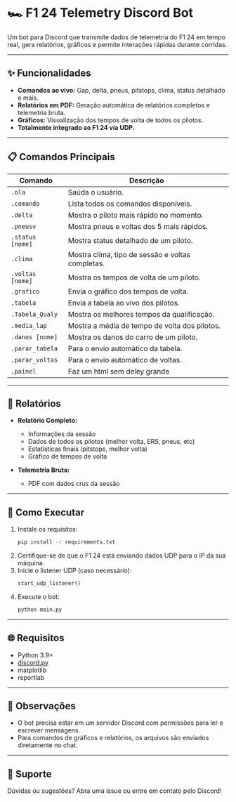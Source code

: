 # 🏎️ F1 24 Telemetry Discord Bot

Um bot para Discord que transmite dados de telemetria do F1 24 em tempo real, gera relatórios, gráficos e permite interações rápidas durante corridas.

---

## ✨ Funcionalidades

- **Comandos ao vivo:** Gap, delta, pneus, pitstops, clima, status detalhado e mais.
- **Relatórios em PDF:** Geração automática de relatórios completos e telemetria bruta.
- **Gráficos:** Visualização dos tempos de volta de todos os pilotos.
- **Totalmente integrado ao F1 24 via UDP.**

---

## 📋 Comandos Principais

| Comando           | Descrição                                                                 |
|-------------------|---------------------------------------------------------------------------|
| `.ola`            | Saúda o usuário.                                                          |
| `.comando`        | Lista todos os comandos disponíveis.                                      |
| `.delta`          | Mostra o piloto mais rápido no momento.                                   |                                  
| `.pneusv`         | Mostra pneus e voltas dos 5 mais rápidos.                                 |             
| `.status [nome]`  | Mostra status detalhado de um piloto.                                     |
| `.clima`          | Mostra clima, tipo de sessão e voltas completas.                          |
| `.voltas [nome]`  | Mostra os tempos de volta de um piloto.                                   |
| `.grafico`        | Envia o gráfico dos tempos de volta.                                      |
| `.tabela`         | Envia a tabela ao vivo dos pilotos.                                       |
| `.Tabela_Qualy`   | Mostra os melhores tempos da qualificação.                                |
| `.media_lap`      | Mostra a média de tempo de volta dos pilotos.                             |
| `.danos [nome]`   | Mostra os danos do carro de um piloto.                                    |                                           
| `.parar_tabela`   | Para o envio automático da tabela.                                        |
| `.parar_voltas`   | Para o envio automático de voltas.                                        |
|  `.painel`        | Faz um html sem deley grande                                              |

---

## 📄 Relatórios

- **Relatório Completo:**  
  - Informações da sessão  
  - Dados de todos os pilotos (melhor volta, ERS, pneus, etc)  
  - Estatísticas finais (pitstops, melhor volta)  
  - Gráfico de tempos de volta

- **Telemetria Bruta:**  
  - PDF com dados crus da sessão

---

## 🚀 Como Executar

1. Instale os requisitos:
    ```bash
    pip install -r requirements.txt
    ```
2. Certifique-se de que o F1 24 está enviando dados UDP para o IP da sua máquina.
3. Inicie o listener UDP (caso necessário):
    ```python
    start_udp_listener()
    ```
4. Execute o bot:
    ```bash
    python main.py
    ```

---

## 🌐 Requisitos

- Python 3.9+
- [discord.py](https://github.com/Rapptz/discord.py)
- matplotlib
- reportlab

---

## 📝 Observações

- O bot precisa estar em um servidor Discord com permissões para ler e escrever mensagens.
- Para comandos de gráficos e relatórios, os arquivos são enviados diretamente no chat.

---

## 📧 Suporte

Dúvidas ou sugestões? Abra uma issue ou entre em contato pelo Discord!
